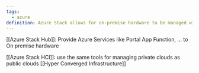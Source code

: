 ```yaml
---
tags:
  - azure
definition: Azure Stack allows for on-premise hardware to be managed with the same tools as cloud-infrastructure.
---
```



[[Azure Stack Hub]]:  Provide Azure Services like Portal App Function, ... to On premise hardware

[[Azure Stack HCI]]:  use the same tools for managing private clouds as public clouds
    [[Hyper Converged Infrastructure]]



